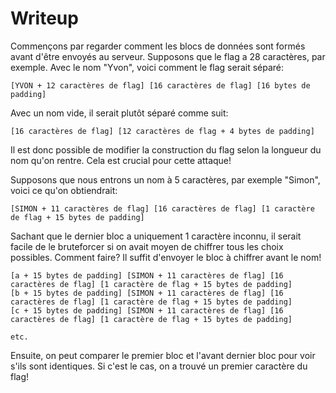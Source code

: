 # Writeup
Commençons par regarder comment les blocs de données sont formés avant d'être envoyés au serveur. Supposons que le flag a 28 caractères, par exemple. Avec le nom "Yvon", voici comment le flag serait séparé:

```
[YVON + 12 caractères de flag] [16 caractères de flag] [16 bytes de padding]
```

Avec un nom vide, il serait plutôt séparé comme suit:

```
[16 caractères de flag] [12 caractères de flag + 4 bytes de padding]
```

Il est donc possible de modifier la construction du flag selon la longueur du nom qu'on rentre. Cela est crucial pour cette attaque!

Supposons que nous entrons un nom à 5 caractères, par exemple "Simon", voici ce qu'on obtiendrait:

```
[SIMON + 11 caractères de flag] [16 caractères de flag] [1 caractère de flag + 15 bytes de padding]
```

Sachant que le dernier bloc a uniquement 1 caractère inconnu, il serait facile de le bruteforcer si on avait moyen de chiffrer tous les choix possibles. Comment faire? Il suffit d'envoyer le bloc à chiffrer avant le nom!

```
[a + 15 bytes de padding] [SIMON + 11 caractères de flag] [16 caractères de flag] [1 caractère de flag + 15 bytes de padding]
[b + 15 bytes de padding] [SIMON + 11 caractères de flag] [16 caractères de flag] [1 caractère de flag + 15 bytes de padding]
[c + 15 bytes de padding] [SIMON + 11 caractères de flag] [16 caractères de flag] [1 caractère de flag + 15 bytes de padding]

etc.
```

Ensuite, on peut comparer le premier bloc et l'avant dernier bloc pour voir s'ils sont identiques. Si c'est le cas, on a trouvé un premier caractère du flag!
